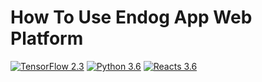 # How To Use Endog App Web Platform

[![TensorFlow 2.3](https://img.shields.io/badge/TensorFlow-2.3-FF6F00?logo=tensorflow)](https://github.com/tensorflow/tensorflow/releases/tag/v1.15.0)
[![Python 3.6](https://img.shields.io/badge/Python-3.6-3776AB)](https://www.python.org/downloads/release/python-360/)
[![Reacts 3.6](https://img.shields.io/badge/Reacts-3.6-00FFFF)](https://reactjs.org/)
